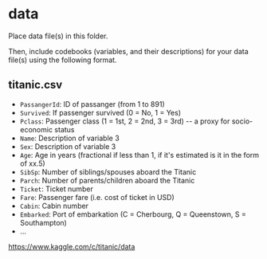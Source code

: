 # data

Place data file(s) in this folder.

Then, include codebooks (variables, and their descriptions) for your data file(s)
using the following format.

## titanic.csv

- `PassangerId`: ID of passanger (from 1 to 891)
- `Survived`: If passenger survived (0 = No, 1 = Yes)
- `Pclass`: Passenger class (1 = 1st, 2 = 2nd, 3 = 3rd) -- a proxy for socio-economic status
- `Name`: Description of variable 3
- `Sex`: Description of variable 3
- `Age`: Age in years (fractional if less than 1, if it's estimated is it in the form of xx.5)
- `SibSp`: Number of siblings/spouses aboard the Titanic
- `Parch`: Number of parents/children aboard the Titanic
- `Ticket`: Ticket number
- `Fare`: Passenger fare (i.e. cost of ticket in USD)
- `Cabin`: Cabin number
- `Embarked`: Port of embarkation (C = Cherbourg, Q = Queenstown, S = Southampton)
- ...

https://www.kaggle.com/c/titanic/data

